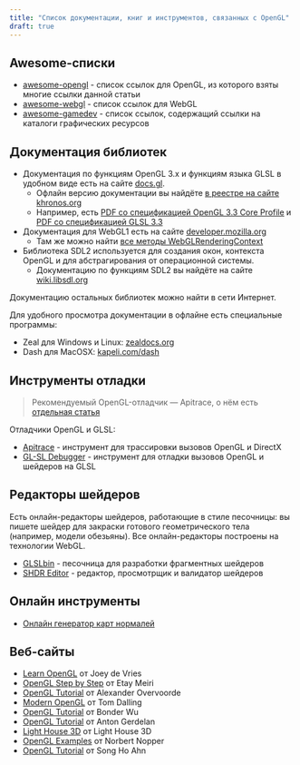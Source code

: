 ```yaml
---
title: "Список документации, книг и инструментов, связанных с OpenGL"
draft: true
---
```


## Awesome-списки

- [awesome-opengl](https://github.com/eug/awesome-opengl) - список ссылок для OpenGL, из которого взяты многие ссылки данной статьи
- [awesome-webgl](https://github.com/sjfricke/awesome-webgl) - список ссылок для WebGL
- [awesome-gamedev](https://github.com/ellisonleao/magictools#graphics) - список ссылок, содержащий ссылки на каталоги графических ресурсов

## Документация библиотек

- Документация по функциям OpenGL 3.x и функциям языка GLSL в удобном виде есть на сайте [docs.gl](http://docs.gl/gl3/glClear).
    - Офлайн версию документации вы найдёте [в реестре на сайте khronos.org](https://khronos.org/registry)
    - Например, есть [PDF со спецификацией OpenGL 3.3 Core Profile](https://khronos.org/registry/OpenGL/specs/gl/glspec33.core.pdf) и [PDF со спецификацией GLSL 3.3](https://khronos.org/registry/OpenGL/specs/gl/GLSLangSpec.3.30.pdf)
- Документация для WebGL1 есть на сайте [developer.mozilla.org](https://developer.mozilla.org/ru/docs/Web/API/WebGL_API)
    - Там же можно найти [все методы WebGLRenderingContext](https://developer.mozilla.org/en/docs/Web/API/WebGLRenderingContext)
- Библиотека SDL2 используется для создания окон, контекста OpenGL и для абстрагирования от операционной системы.
    - Документацию по функциям SDL2 вы найдёте на сайте [wiki.libsdl.org](https://wiki.libsdl.org/APIByCategory)

Документацию остальных библиотек можно найти в сети Интернет.

Для удобного просмотра документации в офлайне есть специальные программы:

- Zeal для Windows и Linux: [zealdocs.org](https://zealdocs.org/)
- Dash для MacOSX: [kapeli.com/dash](https://kapeli.com/dash)

## Инструменты отладки

> Рекомендуемый OpenGL-отладчик — Apitrace, о нём есть [отдельная статья](/cg/apitrace)

Отладчики OpenGL и GLSL:

- [Apitrace](http://apitrace.github.io/) - инструмент для трассировки вызовов OpenGL и DirectX
- [GL-SL Debugger](http://glsl-debugger.github.io/) - инструмент для отладки вызовов OpenGL и шейдеров на GLSL

## Редакторы шейдеров

Есть онлайн-редакторы шейдеров, работающие в стиле песочницы: вы пишете шейдер для закраски готового геометрического тела (например, модели обезьяны). Все онлайн-редакторы построены на технологии WebGL.

- [GLSLbin](http://glslb.in/) - песочница для разработки фрагментных шейдеров
- [SHDR Editor](http://shdr.bkcore.com/) - редактор, просмотрщик и валидатор шейдеров

## Онлайн инструменты

- [Онлайн генератор карт нормалей](http://cpetry.github.io/NormalMap-Online/)

## Веб-сайты

* [Learn OpenGL](https://learnopengl.com) от Joey de Vries
* [OpenGL Step by Step](http://ogldev.atspace.co.uk) от Etay Meiri
* [OpenGL Tutorial](https://open.gl) от Alexander Overvoorde
* [Modern OpenGL](http://www.tomdalling.com/blog/category/modern-opengl) от Tom Dalling
* [OpenGL Tutorial](http://www.opengl-tutorial.org) от Bonder Wu
* [OpenGL Tutorial](http://antongerdelan.net/opengl/index.html) от Anton Gerdelan
* [Light House 3D](http://www.lighthouse3d.com/tutorials/glsl-tutorial/glsl-core-tutorial-index/) от Light House 3D
* [OpenGL Examples](https://github.com/McNopper/OpenGL) от Norbert Nopper
* [OpenGL Tutorial](http://www.songho.ca/opengl) от Song Ho Ahn
